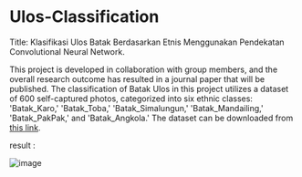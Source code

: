 # Ulos-Classification

Title: Klasifikasi Ulos Batak Berdasarkan Etnis Menggunakan Pendekatan Convolutional Neural Network. 

This project is developed in collaboration with group members, and the overall research outcome has resulted in a journal paper that will be published. The classification of Batak Ulos in this project utilizes a dataset of 600 self-captured photos, categorized into six ethnic classes: 'Batak_Karo,' 'Batak_Toba,' 'Batak_Simalungun,' 'Batak_Mandailing,' 'Batak_PakPak,' and 'Batak_Angkola.' The dataset can be downloaded from [this link](https://drive.google.com/drive/folders/1wMqIVdSqJgi7mjDYWiLecl3o-PSFc2Y7?usp=sharing).

result :

![image](https://github.com/yolalian/Ulos-Classification/assets/117829018/6d17ee9d-e23e-4204-9088-2dd4121f4300)
